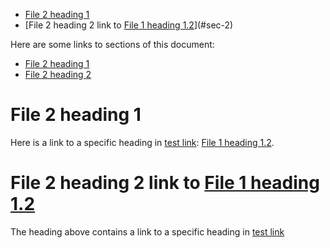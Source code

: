 - [File 2 heading 1](#sec-1)
- [File 2 heading 2 link to [File 1 heading 1.2](file1.md)](#sec-2)

Here are some links to sections of this document:

-   [File 2 heading 1](#orgheadline1)
-   [File 2 heading 2](#orgheadline2)

# File 2 heading 1<a id="orgheadline1"></a>

Here is a link to a specific heading in [test link](file1.md):
[File 1 heading 1.2](file1.md).

# File 2 heading 2 link to [File 1 heading 1.2](file1.md)<a id="orgheadline2"></a>

The heading above contains a link to a specific heading in [test link](file1.md)
